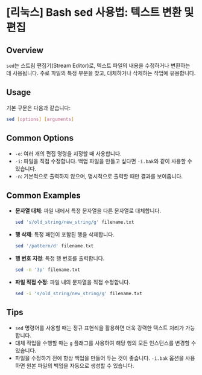 # [리눅스] Bash sed 사용법: 텍스트 변환 및 편집

## Overview
`sed`는 스트림 편집기(Stream Editor)로, 텍스트 파일의 내용을 수정하거나 변환하는 데 사용됩니다. 주로 파일의 특정 부분을 찾고, 대체하거나 삭제하는 작업에 유용합니다.

## Usage
기본 구문은 다음과 같습니다:
```bash
sed [options] [arguments]
```

## Common Options
- `-e`: 여러 개의 편집 명령을 지정할 때 사용합니다.
- `-i`: 파일을 직접 수정합니다. 백업 파일을 만들고 싶다면 `-i.bak`와 같이 사용할 수 있습니다.
- `-n`: 기본적으로 출력하지 않으며, 명시적으로 출력할 때만 결과를 보여줍니다.

## Common Examples
- **문자열 대체**: 파일 내에서 특정 문자열을 다른 문자열로 대체합니다.
    ```bash
    sed 's/old_string/new_string/g' filename.txt
    ```

- **행 삭제**: 특정 패턴이 포함된 행을 삭제합니다.
    ```bash
    sed '/pattern/d' filename.txt
    ```

- **행 번호 지정**: 특정 행 번호를 출력합니다.
    ```bash
    sed -n '3p' filename.txt
    ```

- **파일 직접 수정**: 파일 내의 문자열을 직접 수정합니다.
    ```bash
    sed -i 's/old_string/new_string/g' filename.txt
    ```

## Tips
- `sed` 명령어를 사용할 때는 정규 표현식을 활용하면 더욱 강력한 텍스트 처리가 가능합니다.
- 대체 작업을 수행할 때는 `g` 플래그를 사용하여 해당 행의 모든 인스턴스를 변경할 수 있습니다.
- 파일을 수정하기 전에 항상 백업을 만들어 두는 것이 좋습니다. `-i.bak` 옵션을 사용하면 원본 파일의 백업을 자동으로 생성할 수 있습니다.